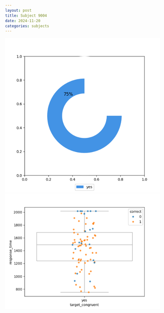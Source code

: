 ```yaml
---
layout: post
title: Subject 9004
date: 2024-11-20
categories: subjects
---
```


![](data/9004/run-21/9004_accuracy_target_congruence.png)
![](data/9004/run-21/9004_rt_congruence.png)
